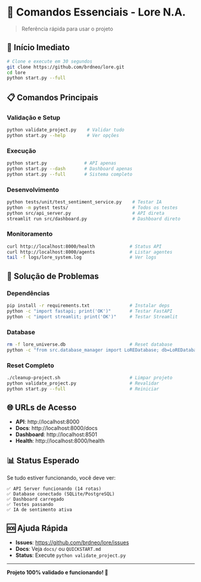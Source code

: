 # 🎯 Comandos Essenciais - Lore N.A.

> Referência rápida para usar o projeto

## 🚀 Início Imediato

```bash
# Clone e execute em 30 segundos
git clone https://github.com/brdneo/lore.git
cd lore
python start.py --full
```

## 📋 Comandos Principais

### **Validação e Setup**

```bash
python validate_project.py    # Validar tudo
python start.py --help        # Ver opções
```

### **Execução**

```bash
python start.py              # API apenas
python start.py --dash       # Dashboard apenas
python start.py --full       # Sistema completo
```

### **Desenvolvimento**

```bash
python tests/unit/test_sentiment_service.py    # Testar IA
python -m pytest tests/                        # Todos os testes
python src/api_server.py                       # API direta
streamlit run src/dashboard.py                 # Dashboard direto
```

### **Monitoramento**

```bash
curl http://localhost:8000/health             # Status API
curl http://localhost:8000/agents             # Listar agentes
tail -f logs/lore_system.log                  # Ver logs
```

## 🔧 Solução de Problemas

### **Dependências**

```bash
pip install -r requirements.txt               # Instalar deps
python -c "import fastapi; print('OK')"       # Testar FastAPI
python -c "import streamlit; print('OK')"     # Testar Streamlit
```

### **Database**

```bash
rm -f lore_universe.db                        # Reset database
python -c "from src.database_manager import LoREDatabase; db=LoREDatabase(); print('DB OK')"
```

### **Reset Completo**

```bash
./cleanup-project.sh                          # Limpar projeto
python validate_project.py                    # Revalidar
python start.py --full                        # Reiniciar
```

## 🌐 URLs de Acesso

-   **API**: http://localhost:8000
-   **Docs**: http://localhost:8000/docs
-   **Dashboard**: http://localhost:8501
-   **Health**: http://localhost:8000/health

## 📊 Status Esperado

Se tudo estiver funcionando, você deve ver:

```
✅ API Server funcionando (14 rotas)
✅ Database conectado (SQLite/PostgreSQL)
✅ Dashboard carregado
✅ Testes passando
✅ IA de sentimento ativa
```

## 🆘 Ajuda Rápida

-   **Issues**: https://github.com/brdneo/lore/issues
-   **Docs**: Veja `docs/` ou `QUICKSTART.md`
-   **Status**: Execute `python validate_project.py`

---

**Projeto 100% validado e funcionando! 🌟**
